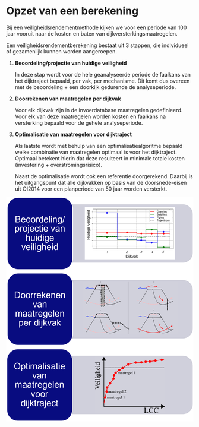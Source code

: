 # Opzet van een berekening

Bij een veiligheidsrendementmethode kijken we voor een periode van 100 jaar vooruit naar de kosten en baten van dijkversterkingsmaatregelen.

Een veiligheidsrendementberekening bestaat uit 3 stappen, die individueel of gezamenlijk kunnen worden aangeroepen. 

1. **Beoordeling/projectie van huidige veiligheid**

    In deze stap wordt voor de hele geanalyseerde periode de faalkans van het dijktraject bepaald, per vak, per mechanisme. Dit komt dus overeen met de beoordeling + een doorkijk gedurende de analyseperiode.

2. **Doorrekenen van maatregelen per dijkvak**

    Voor elk dijkvak zijn in de invoerdatabase maatregelen gedefinieerd. Voor elk van deze maatregelen worden kosten en faalkans na versterking bepaald voor de gehele analyseperiode.

3. **Optimalisatie van maatregelen voor dijktraject**

    Als laatste wordt met behulp van een optimalisatiealgoritme bepaald welke combinatie van maatregelen optimaal is voor het dijktraject. Optimaal betekent hierin dat deze resulteert in minimale totale kosten (investering + overstromingsrisico). 
    
    Naast de optimalisatie wordt ook een referentie doorgerekend. Daarbij is het uitgangspunt dat alle dijkvakken op basis van de doorsnede-eisen uit OI2014 voor een planperiode van 50 jaar worden versterkt.




![](Rekenstappen.png)